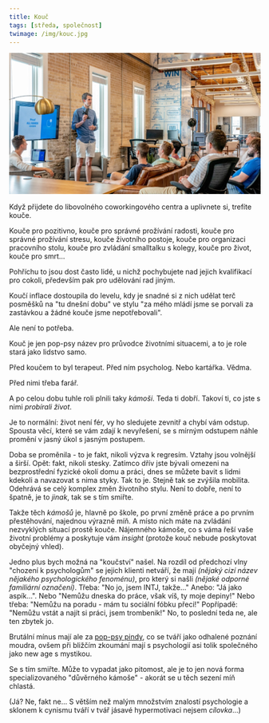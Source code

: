 ```yaml
---
title: Kouč
tags: [středa, společnost]
twimage: /img/kouc.jpg
---
```


![cover](/img/kouc.jpg)

Když přijdete do libovolného coworkingového centra a uplivnete si, trefíte kouče.

Kouče pro pozitivno, kouče pro správné prožívání radosti, kouče pro správné prožívání stresu, kouče životního postoje, kouče pro organizaci pracovního stolu, kouče pro zvládání smalltalku s kolegy, kouče pro život, kouče pro smrt...

Pohříchu to jsou dost často lidé, u nichž pochybujete nad jejich kvalifikací pro cokoli, především pak pro udělování rad jiným.

Koučí inflace dostoupila do levelu, kdy je snadné si z nich udělat terč posměšků na "tu dnešní dobu" ve stylu "za mého mládí jsme se porvali za zastávkou a žádné kouče jsme nepotřebovali".

Ale není to potřeba.

Kouč je jen pop-psy název pro průvodce životními situacemi, a to je role stará jako lidstvo samo.

Před koučem to byl terapeut. Před ním psycholog. Nebo kartářka. Vědma.

Před nimi třeba farář.

A po celou dobu tuhle roli plnili taky _kámoši_. Teda ti dobří. Takoví ti, co jste s nimi _probírali život_.

Je to normální: život není fér, vy ho sledujete zevnitř a chybí vám odstup. Spousta věcí, které se vám zdají k nevyřešení, se s mírným odstupem náhle promění v jasný úkol s jasným postupem. 

Doba se proměnila - to je fakt, nikoli výzva k regresím. Vztahy jsou volnější a širší. Opět: fakt, nikoli stesky. Zatímco dřív jste bývali omezeni na bezprostřední fyzické okolí domu a práci, dnes se můžete bavit s lidmi kdekoli a navazovat s nima styky. Tak to je. Stejně tak se zvýšila mobilita. Odehrává se celý komplex změn životního stylu. Není to dobře, není to špatně, je to _jinak_, tak se s tím smiřte.

Takže těch _kámošů_ je, hlavně po škole, po první změně práce a po prvním přestěhování, najednou výrazně míň. A místo nich máte na zvládání nezvyklých situací prostě kouče. Nájemného kámoše, co s váma řeší vaše životní problémy a poskytuje vám _insight_ (protože kouč nebude poskytovat obyčejný vhled).

Jedno plus bych možná na "koučství" našel. Na rozdíl od předchozí vlny "chození k psychologům" se jejich klienti netváří, že mají _(nějaký cizí název nějakého psychologického fenoménu)_, pro který si našli _(nějaké odporné familiární označení)_. Třeba: "No jo, jsem INTJ, takže..." Anebo: "Já jako aspík...". Nebo "Nemůžu dneska do práce, však víš, ty moje depiny!" Nebo třeba: "Nemůžu na poradu - mám tu sociální fóbku přeci!" Popřípadě: "Nemůžu vstát a najít si práci, jsem trombenik!" No, to poslední teda ne, ale ten zbytek jo. 

Brutální mínus mají ale za [pop-psy pindy](https://psychologie.cz/7-mytu-pop-psychologie/), co se tváří jako odhalené poznání moudra, ovšem při bližčím zkoumání mají s psychologií asi tolik společného jako new age s mystikou.

Se s tím smiřte. Může to vypadat jako pitomost, ale je to jen nová forma specializovaného "důvěrného kámoše" - akorát se u těch sezení míň chlastá.

(Já? Ne, fakt ne... S větším než malým množstvím znalostí psychologie a sklonem k cynismu tváří v tvář jásavé hypermotivaci nejsem _cílovka_...)